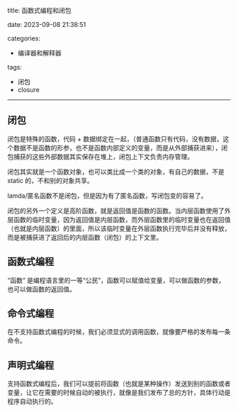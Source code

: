 title: 函数式编程和闭包

date: 2023-09-08 21:38:51

categories:

- 编译器和解释器

tags:

- 闭包
- closure

---

## 闭包

闭包是特殊的函数，代码 + 数据绑定在一起，（普通函数只有代码，没有数据，这个数据不是函数的形参，也不是函数内部定义的变量，而是从外部捕获进来），闭包捕获的这些外部数据其实保存在堆上，闭包上下文负责内存管理。

<!--more-->

闭包其实就是一个函数对象，也可以类比成一个类的对象，有自己的数据，不是 static 的，不和别的对象共享。

lamda/匿名函数不是闭包，但是因为有了匿名函数，写闭包变的容易了。

闭包的另外一个定义是高阶函数，就是返回值是函数的函数。当内层函数使用了外层函数的临时变量，因为返回值是内层函数，而外层函数里的临时变量也在返回值（也就是内层函数）的里面，所以该临时变量在外层函数执行完毕后并没有释放，而是被捕获进了返回后的内层函数（闭包）的上下文里。

## 函数式编程

“函数” 是编程语言里的一等“公民”，函数可以赋值给变量，可以做函数的参数，也可以做函数的返回值。

## 命令式编程

在不支持函数式编程的时候，我们必须显式的调用函数，就像要严格的发布每一条命令。

## 声明式编程

支持函数式编程后，我们可以提前将函数（也就是某种操作）发送到别的函数或者变量，让它在需要的时候自动的被执行，就像是我们发布了总的方针，具体行动是程序自动执行的。
